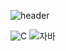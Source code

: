 ![header](https://capsule-render.vercel.app/api?type=wave&color=auto&height=300&section=header&text=taeyoung&fontSize=60&animation=blink)

![C](https://img.shields.io/badge/-C-123456?style=flat-square&logo=C&logoColor=black)
![자바](https://img.shields.io/badge/-자바-007396?style=flat&logo=Java&logoColor=ffffff)


